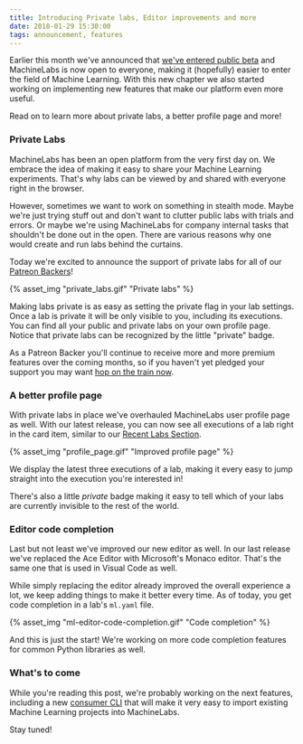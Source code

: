 ```yaml
---
title: Introducing Private labs, Editor improvements and more
date: 2018-01-29 15:30:00
tags: announcement, features
---
```


Earlier this month we've announced that [we've entered public beta](/2018/01/08/machinelabs-is-now-in-public-beta/) and MachineLabs is now open to everyone, making it (hopefully) easier to enter the field of Machine Learning. With this new chapter we also started working on implementing new features that make our platform even more useful.

Read on to learn more about private labs, a better profile page and more!

<!-- more -->


### Private Labs

MachineLabs has been an open platform from the very first day on. We embrace the idea of making it easy to share your Machine Learning experiments. That's why labs can be viewed by and shared with everyone right in the browser.

However, sometimes we want to work on something in stealth mode. Maybe we're just trying stuff out and don't want to clutter public labs with trials and errors. Or maybe we're using MachineLabs for company internal tasks that shouldn't be done out in the open. There are various reasons why one would create and run labs behind the curtains.

Today we're excited to announce the support of private labs for all of our [Patreon Backers](https://www.patreon.com/machinelabs)!

{% asset_img "private_labs.gif" "Private labs" %}

Making labs private is as easy as setting the private flag in your lab settings. Once a lab is private it will be only visible to you, including its executions. You can find all your public and private labs on your own profile page. Notice that private labs can be recognized by the little "private" badge.

As a Patreon Backer you'll continue to receive more and more premium features over the coming months, so if you haven't yet pledged your support you may want [hop on the train now](https://www.patreon.com/machinelabs).

### A better profile page

With private labs in place we've overhauled MachineLabs user profile page as well. With our latest release, you can now see all executions of a lab right in the card item, similar to our [Recent Labs Section](/2017/11/08/feature-update-landing-page/).

{% asset_img "profile_page.gif" "Improved profile page" %}

We display the latest three executions of a lab, making it every easy to jump straight into the execution you're interested in!

There's also a little _private_ badge making it easy to tell which of your labs are currently invisible to the rest of the world.

### Editor code completion

Last but not least we've improved our new editor as well. In our last release we've replaced the Ace Editor with Microsoft's Monaco editor. That's the same one that is used in Visual Code as well.

While simply replacing the editor already improved the overall experience a lot, we keep adding things to make it better every time. As of today, you get code completion in a lab's `ml.yaml` file. 

{% asset_img "ml-editor-code-completion.gif" "Code completion" %}

And this is just the start! We're working on more code completion features for common Python libraries as well.

### What's to come

While you're reading this post, we're probably working on the next features, including a new [consumer CLI](https://twitter.com/machinelabs_ai/status/954477306596286464) that will make it very easy to import existing Machine Learning projects into MachineLabs.

Stay tuned!
